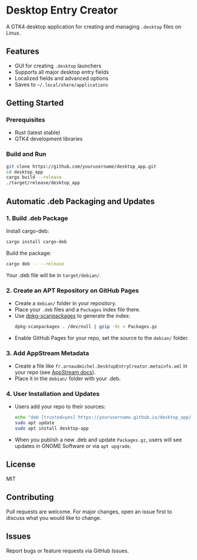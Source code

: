 # Desktop Entry Creator

A GTK4 desktop application for creating and managing `.desktop` files on Linux.

## Features
- GUI for creating `.desktop` launchers
- Supports all major desktop entry fields
- Localized fields and advanced options
- Saves to `~/.local/share/applications`

## Getting Started

### Prerequisites
- Rust (latest stable)
- GTK4 development libraries

### Build and Run
```bash
git clone https://github.com/yourusername/desktop_app.git
cd desktop_app
cargo build --release
./target/release/desktop_app
```

## Automatic .deb Packaging and Updates

### 1. Build .deb Package
Install cargo-deb:
```bash
cargo install cargo-deb
```
Build the package:
```bash
cargo deb -- --release
```
Your .deb file will be in `target/debian/`.

### 2. Create an APT Repository on GitHub Pages
- Create a `debian/` folder in your repository.
- Place your `.deb` files and a `Packages` index file there.
- Use [dpkg-scanpackages](https://manpages.debian.org/bullseye/dpkg-dev/dpkg-scanpackages.1.en.html) to generate the index:
  ```bash
  dpkg-scanpackages . /dev/null | gzip -9c > Packages.gz
  ```
- Enable GitHub Pages for your repo, set the source to the `debian/` folder.

### 3. Add AppStream Metadata
- Create a file like `fr.arnaudmichel.DesktopEntryCreator.metainfo.xml` in your repo (see [AppStream docs](https://www.freedesktop.org/software/appstream/docs/)).
- Place it in the `debian/` folder with your .deb.

### 4. User Installation and Updates
- Users add your repo to their sources:
  ```bash
  echo "deb [trusted=yes] https://yourusername.github.io/desktop_app/debian/ ./" | sudo tee /etc/apt/sources.list.d/desktop_app.list
  sudo apt update
  sudo apt install desktop-app
  ```
- When you publish a new .deb and update `Packages.gz`, users will see updates in GNOME Software or via `apt upgrade`.

## License
MIT

## Contributing
Pull requests are welcome. For major changes, open an issue first to discuss what you would like to change.

## Issues
Report bugs or feature requests via GitHub Issues.
